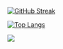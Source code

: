 [![GitHub Streak](https://github-readme-streak-stats.herokuapp.com/?user=kuqmua)](https://git.io/streak-stats)

[![Top Langs](https://github-readme-stats.vercel.app/api/top-langs/?username=kuqmua&layout=compact)](https://github.com/anuraghazra/github-readme-stats)

![](https://komarev.com/ghpvc/?username=kuqmua)
<!--
**kuqmua/kuqmua** is a ✨ _special_ ✨ repository because its `README.md` (this file) appears on your GitHub profile.

Here are some ideas to get you started:

- 🔭 I’m currently working on ...
- 🌱 I’m currently learning ...
- 👯 I’m looking to collaborate on ...
- 🤔 I’m looking for help with ...
- 💬 Ask me about ...
- 📫 How to reach me: ...
- 😄 Pronouns: ...
- ⚡ Fun fact: ...
-->
